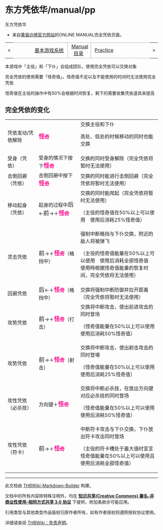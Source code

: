 # 东方凭依华/manual/pp

<!-- source html: G:\repos\THBWiki-Markdown-Builder\THBWikiMarkdown\Temp\main\e\e2\ns0%3A%E4%B8%9C%E6%96%B9%E5%87%AD%E4%BE%9D%E5%8D%8E%2Fmanual%2Fpp.html -->

东方凭依华

- 来自[黄昏边境官方网站](http://tasofro.net/touhou155/manual/pp.html)的ONLINE MANUAL完全凭依页面。

<center>

<table>
<tbody><tr>
<td>&lt;
</td>
<td style="border-top: 1px solid #aaaaaa; border-bottom: 1px solid #aaaaaa; width: 50%; text-align: right"><a href="./东方凭依华-manual-system.md" title="东方凭依华/manual/system">基本游戏系统</a>&#160;
</td>
<td style="text-align: center; border-left: 1px solid #aaaaaa; border-right: 1px solid #aaaaaa; border-top: 1px solid #aaaaaa; border-bottom: 1px solid #aaaaaa;">&#160;<a href="./东方凭依华-manual.md" title="东方凭依华/manual">Manual目录</a>&#160;
</td>
<td style="border-top: 1px solid #aaaaaa; border-bottom: 1px solid #aaaaaa; width: 50%; text-align: left">&#160;<a href="./东方凭依华-manual-practice.md" title="东方凭依华/manual/practice">Practice</a>
</td>
<td>&gt;
</td></tr></tbody></table>

  
</center>
  
本游戏中「主役」和「下仆」会组成团队，使用完全凭依可以交换对象  

完全凭依的使用需要「怪奇值」，怪奇值不足以及不能使用的时间时无法使用完全凭依  

怪奇值在主役的操作中有50%会根据时间恢复，剩下的需要收集凭依道具来提高
  

## 完全凭依的变化

<table>

<tbody><tr>
<td>凭依发动/凭依解除</td>
<td><b><font color="#FF1493"><big>怪</big>奇</font></b></td>
<td>交换主役和下仆<br>
<p>高处、低处的时候移动的同时也能交换
</p>
</td></tr>
<tr>
<td>受身（凭依）</td>
<td>受身的情况下按下<b><font color="#FF1493"><big>怪</big>奇</font></b></td>
<td>交换的同时受身解除（完全凭依将暂时无法使用）
</td></tr>
<tr>
<td>击倒回避（凭依）</td>
<td>击倒回避中按下<b><font color="#FF1493"><big>怪</big>奇</font></b></td>
<td>交换的同时能进行击倒回避（完全凭依将暂时无法使用）
</td></tr>
<tr>
<td>移动起身（凭依）</td>
<td>起身的过程中<big>后</big>←<big>前</big>→＋<b><font color="#FF1493"><big>怪</big>奇</font></b></td>
<td>交换的同时能爬起（完全凭依将暂时无法使用）<br>
<p>（主役的怪奇值在50%以上可以使用　使用后消耗25%怪奇值）
</p>
</td></tr>
<tr>
<td>灵击凭依</td>
<td><big>前</big>→＋<b><font color="#FF1493"><big>怪</big>奇</font></b>（格挡中）</td>
<td>强制中断格挡与下仆交换，附近的敌人将被弹飞<br>
<p>（主役的怪奇值能量在50%以上可以使用　使用后消耗全部怪奇值<br>
使用時根据怪奇值能量的恢复时间，完全凭依将无法使用）
</p>
</td></tr>
<tr>
<td>回避凭依</td>
<td><big>后</big>←＋<b><font color="#FF1493"><big>怪</big>奇</font></b>（格挡中）</td>
<td>交换将强制中断防御并拉开距离（完全凭依将暂时无法使用）
</td></tr>
<tr>
<td>攻势凭依</td>
<td><big>前</big>→＋<b><font color="#FF1493"><big>怪</big>奇</font></b>（打击）</td>
<td>交换将中断攻击，使出前进攻击的同时登场<br>
<p>（怪奇值能量在50%以上可以使用　使用后消耗50%怪奇值）
</p>
</td></tr>
<tr>
<td>攻势凭依</td>
<td><big>前</big>→＋<b><font color="#FF1493"><big>怪</big>奇</font></b>（射击）</td>
<td>交换将中断攻击，使出射击攻击的同时登場<br>
<p>（怪奇值能量在50%以上可以使用　使用后消耗25%怪奇值）
</p>
</td></tr>
<tr>
<td>攻性凭依（必杀技）</td>
<td>方向键＋<b><font color="#FF1493"><big>怪</big>奇</font></b></td>
<td>交换将中断必杀技，在放出方向键对应必杀技的同时登场<br>
<p>（怪奇值能量在50%以上可以使用　使用后消耗50%怪奇值）
</p>
</td></tr>
<tr>
<td>攻性凭依（符卡）</td>
<td><big>前</big>→＋<b><font color="#FF1493"><big>怪</big>奇</font></b></td>
<td>中断符卡攻击与下仆交换，下仆放出符卡攻击同时登场<br>
<p>（主役的符卡槽处于最大值时宣言<br>
怪奇值能量在50%以上可以使用且使用后消耗全部怪奇值）
</p>
</td></tr></tbody></table>






---

此文档由 [THBWiki-Markdown-Builder](https://github.com/Delsin-Yu/THBWiki-Markdown-Builder) 构建。

文档中的所有内容除特殊注明外，均在 [**知识共享(Creative Commons) 署名-非商业性使用-相同方式共享 3.0 协议**](https://creativecommons.org/licenses/by-sa/3.0/deed.zh-hans) 下提供，附加条款亦可能应用。

引用类型与其他类型作品版权归原作者所有，如有作者授权则遵照授权协议使用。

详细请查阅 [THBWiki：免责声明](https://thbwiki.cc/THBWiki:%E5%85%8D%E8%B4%A3%E5%A3%B0%E6%98%8E)。

